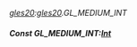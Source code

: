 _[gles20](../../modules/gles20/gles20-module.md):[gles20](../../modules/gles20/gles20-module.md).GL\_MEDIUM\_INT_
##### Const GL\_MEDIUM\_INT:[Int](../../modules/wonkey/wonkey-types-int.md)
